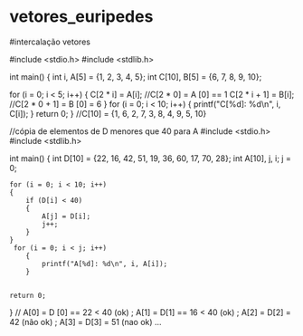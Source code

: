 # vetores_euripedes

#intercalação vetores

#include <stdio.h>
#include <stdlib.h>

int main()
{
   int i, A[5] = {1, 2, 3, 4, 5};
   int C[10], B[5] = {6, 7, 8, 9, 10};

   for (i = 0; i < 5; i++)
   {
       C[2 * i] = A[i]; //C[2 * 0] = A [0] == 1
       C[2 * i + 1] = B[i]; //C[2 * 0 + 1] = B [0] = 6
   }
   for (i = 0; i < 10; i++)
   {
       printf("C[%d]: %d\n", i, C[i]);
   }
    return 0;
}
//C[10] = {1, 6, 2, 7, 3, 8, 4, 9, 5, 10}

//cópia de elementos de D menores que 40 para A 
#include <stdio.h>
#include <stdlib.h>

int main()
{
    int D[10] = {22, 16, 42, 51, 19, 36, 60, 17, 70, 28};
    int A[10], j, i;
    j = 0;

    for (i = 0; i < 10; i++)
    {
        if (D[i] < 40)
        {
            A[j] = D[i];
            j++;
        }
    }
     for (i = 0; i < j; i++)
        {
            printf("A[%d]: %d\n", i, A[i]);
        }


    return 0;
}
// A[0] = D [0] == 22 < 40 (ok) ; A[1] = D[1] == 16 < 40 (ok) ; A[2] = D[2] = 42 (não ok) ; A[3] = D[3] = 51 (nao ok) ...
